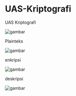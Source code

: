 # UAS-Kriptografi


UAS Kriptografi





![gambar](https://user-images.githubusercontent.com/122614381/212322447-9af3736c-5781-4360-946f-747ce8a37c1b.png)




Plainteks






![gambar](https://user-images.githubusercontent.com/122614381/212322515-64cbcaf9-0649-4058-afd0-91c6c401c940.png)





enkripsi







![gambar](https://user-images.githubusercontent.com/122614381/212322936-209670d0-0219-42a9-a2f1-b14dfe18490b.png)







deskripsi









![gambar](https://user-images.githubusercontent.com/122614381/212323043-209d2628-2e71-4966-a33d-25dece26f30b.png)

